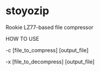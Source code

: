 # stoyozip
Rookie LZ77-based file compressor

HOW TO USE

-c [file_to_compress] [output_file]

-x [file_to_decompress] [output_file]
